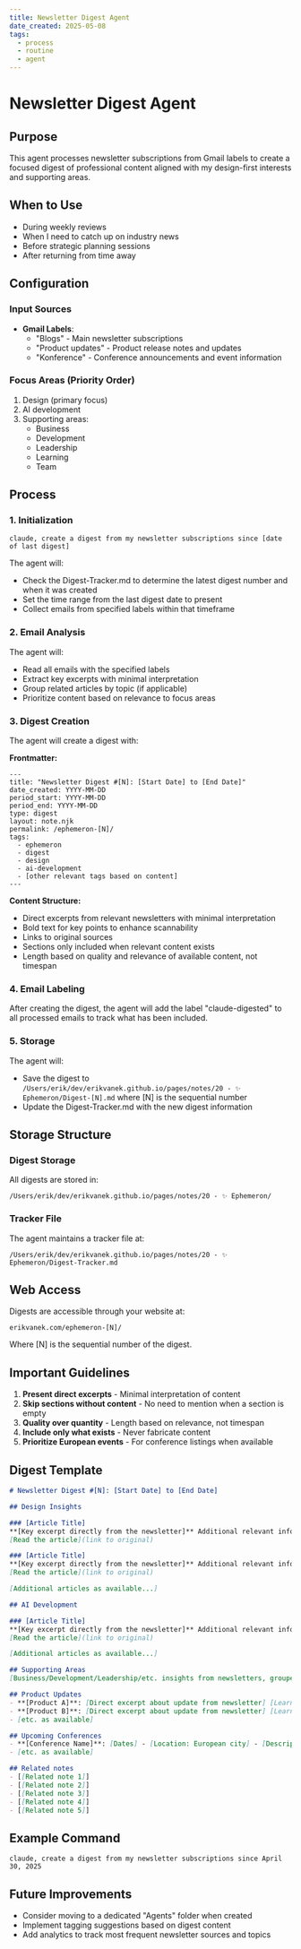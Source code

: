 ```yaml
---
title: Newsletter Digest Agent
date_created: 2025-05-08
tags:
  - process
  - routine
  - agent
---
```


# Newsletter Digest Agent

## Purpose
This agent processes newsletter subscriptions from Gmail labels to create a focused digest of professional content aligned with my design-first interests and supporting areas.

## When to Use
- During weekly reviews
- When I need to catch up on industry news
- Before strategic planning sessions
- After returning from time away

## Configuration

### Input Sources
- **Gmail Labels**: 
  - "Blogs" - Main newsletter subscriptions
  - "Product updates" - Product release notes and updates
  - "Konference" - Conference announcements and event information

### Focus Areas (Priority Order)
1. Design (primary focus)
2. AI development
3. Supporting areas:
   - Business
   - Development
   - Leadership
   - Learning
   - Team

## Process

### 1. Initialization
```
claude, create a digest from my newsletter subscriptions since [date of last digest]
```

The agent will:
- Check the Digest-Tracker.md to determine the latest digest number and when it was created
- Set the time range from the last digest date to present
- Collect emails from specified labels within that timeframe

### 2. Email Analysis
The agent will:
- Read all emails with the specified labels
- Extract key excerpts with minimal interpretation
- Group related articles by topic (if applicable)
- Prioritize content based on relevance to focus areas

### 3. Digest Creation
The agent will create a digest with:

**Frontmatter:**
```
---
title: "Newsletter Digest #[N]: [Start Date] to [End Date]"
date_created: YYYY-MM-DD
period_start: YYYY-MM-DD
period_end: YYYY-MM-DD
type: digest
layout: note.njk
permalink: /ephemeron-[N]/
tags:
  - ephemeron
  - digest
  - design
  - ai-development
  - [other relevant tags based on content]
---
```

**Content Structure:**
- Direct excerpts from relevant newsletters with minimal interpretation
- Bold text for key points to enhance scannability
- Links to original sources
- Sections only included when relevant content exists
- Length based on quality and relevance of available content, not timespan

### 4. Email Labeling
After creating the digest, the agent will add the label "claude-digested" to all processed emails to track what has been included.

### 5. Storage
The agent will:
- Save the digest to `/Users/erik/dev/erikvanek.github.io/pages/notes/20 - ✨ Ephemeron/Digest-[N].md` where [N] is the sequential number
- Update the Digest-Tracker.md with the new digest information

## Storage Structure

### Digest Storage
All digests are stored in:
```
/Users/erik/dev/erikvanek.github.io/pages/notes/20 - ✨ Ephemeron/
```

### Tracker File
The agent maintains a tracker file at:
```
/Users/erik/dev/erikvanek.github.io/pages/notes/20 - ✨ Ephemeron/Digest-Tracker.md
```

## Web Access
Digests are accessible through your website at:
```
erikvanek.com/ephemeron-[N]/
```
Where [N] is the sequential number of the digest.

## Important Guidelines

1. **Present direct excerpts** - Minimal interpretation of content
2. **Skip sections without content** - No need to mention when a section is empty
3. **Quality over quantity** - Length based on relevance, not timespan
4. **Include only what exists** - Never fabricate content
5. **Prioritize European events** - For conference listings when available

## Digest Template

```markdown
# Newsletter Digest #[N]: [Start Date] to [End Date]

## Design Insights

### [Article Title]
**[Key excerpt directly from the newsletter]** Additional relevant information with minimal interpretation.
[Read the article](link to original)

### [Article Title]
**[Key excerpt directly from the newsletter]** Additional relevant information with minimal interpretation.
[Read the article](link to original)

[Additional articles as available...]

## AI Development

### [Article Title]
**[Key excerpt directly from the newsletter]** Additional relevant information with minimal interpretation.
[Read the article](link to original)

[Additional articles as available...]

## Supporting Areas
[Business/Development/Leadership/etc. insights from newsletters, grouped by topic if applicable]

## Product Updates
- **[Product A]**: [Direct excerpt about update from newsletter] [Learn more](link)
- **[Product B]**: [Direct excerpt about update from newsletter] [Learn more](link)
- [etc. as available]

## Upcoming Conferences
- **[Conference Name]**: [Dates] - [Location: European city] - [Description from newsletter] - [Registration deadline] [Learn more](link)
- [etc. as available]

## Related notes
- [[Related note 1]]
- [[Related note 2]]
- [[Related note 3]]
- [[Related note 4]]
- [[Related note 5]]
```

## Example Command

```
claude, create a digest from my newsletter subscriptions since April 30, 2025
```

## Future Improvements
- Consider moving to a dedicated "Agents" folder when created
- Implement tagging suggestions based on digest content
- Add analytics to track most frequent newsletter sources and topics
